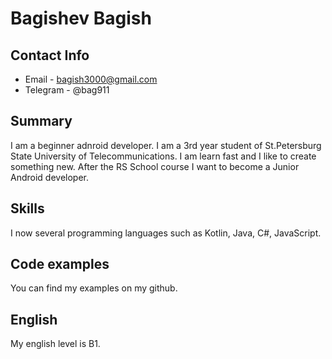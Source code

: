 # Bagishev Bagish

## Contact Info
* Email - bagish3000@gmail.com
* Telegram - @bag911

## Summary
I am a beginner adnroid developer. I am a 3rd year student of St.Petersburg State University of Telecommunications. I am learn fast and I like to create something new. After the RS School course I want to become a Junior Android developer.

## Skills
I now several programming languages such as Kotlin, Java, C#, JavaScript.

## Code examples
You can find my examples on my github.

## English
My english level is B1.
